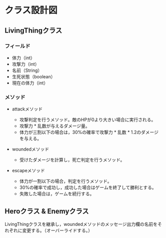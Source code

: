 # クラス設計図

## LivingThingクラス

### フィールド
- 体力（int）
- 攻撃力（int）
- 名前（String）
- 生死状態（boolean）
- 現在の体力（int）

### メソッド
- attackメソッド
    - 攻撃判定を行うメソッド。敵のHPが0より大きい場合に実行される。
    - 攻撃力 * 乱数が与えるダメージ量。
    - 体力が三割以下の場合は，30%の確率で攻撃力 * 乱数 * 1.2のダメージを与える。

- woundedメソッド
    - 受けたダメージを計算し，死亡判定を行うメソッド。

- escapeメソッド
    - 体力が一割以下の場合，判定を行うメソッド。
    - 30%の確率で成功し，成功した場合はゲームを終了して勝利とする。
    - 失敗した場合は，ゲームを続行する。

## Heroクラス & Enemyクラス
LivingThingクラスを継承し，woundedメソッドのメッセージ出力欄の名前をそれぞれに変更する。（オーバーライドする。）